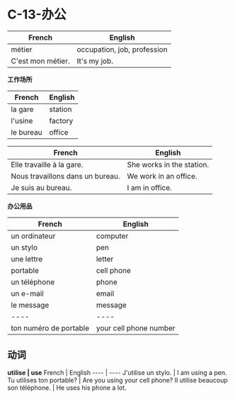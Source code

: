 # C-13-办公

French | English
---- | ----
métier | occupation, job, profession
C'est mon métier. | It's my job.

**工作场所**

French | English
---- | ----
la gare | station
l'usine | factory
le bureau | office

French | English
---- | ----
Elle travaille à la gare. | She works in the station.
Nous travaillons dans un bureau. | We work in an office.
Je suis au bureau. | I am in office.

**办公用品**

French | English
---- | ----
un ordinateur | computer
un stylo | pen
une lettre | letter
portable | cell phone
un téléphone | phone
un e-mail | email
le message | message
---- | ----
ton numéro de portable | your cell phone number

## 动词

**utilise | use**
French | English
---- | ----
J'utilise un stylo. | I am using a pen.
Tu utilises ton portable? | Are you using your cell phone?
Il utilise beaucoup son téléphone. | He uses his phone a lot.